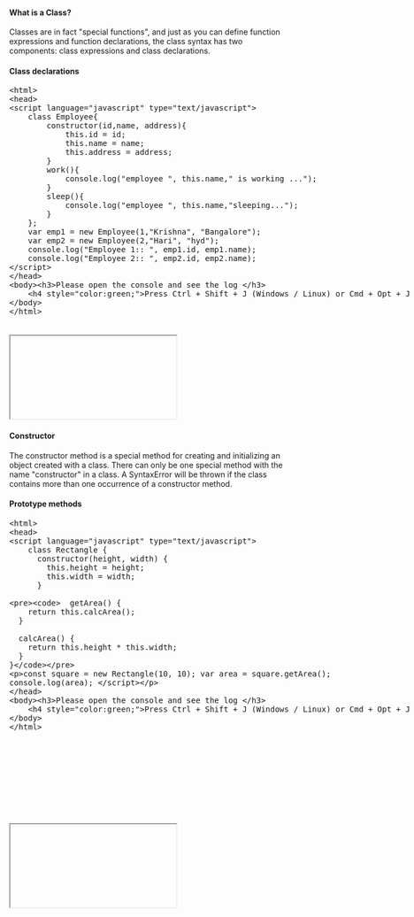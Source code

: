 <h4> What is a Class?</h4>
<p> Classes are in fact "special functions", and just as you can define function expressions and function declarations, the class syntax has two components: class expressions and class declarations.</p>

<h4> Class declarations</h4>

<section>  
<div ui-ace ="{useWrapMode: 'true', showGutter : 'true', theme:'monokai', mode: 'html', previewId:'preview',
	onLoad: htmlcssjsContentOnLoaded,
	rendererOptions: { fontSize: 16 },
	advanced: { highlightActiveLine: true}
}" style="min-height:450px;"><xmp><html>
<head>
<script language="javascript" type="text/javascript">
	class Employee{
		constructor(id,name, address){
			this.id = id; 
			this.name = name; 
			this.address = address;
		}
		work(){
			console.log("employee ", this.name," is working ...");
		}
		sleep(){
			console.log("employee ", this.name,"sleeping...");
		}
	};
	var emp1 = new Employee(1,"Krishna", "Bangalore");
	var emp2 = new Employee(2,"Hari", "hyd");
	console.log("Employee 1:: ", emp1.id, emp1.name);
	console.log("Employee 2:: ", emp2.id, emp2.name);
</script>
</head>
<body><h3>Please open the console and see the log </h3>
	<h4 style="color:green;">Press Ctrl + Shift + J (Windows / Linux) or Cmd + Opt + J (Mac) to open console. </h4>
</body>
</html></xmp>
</div>
<div>
	<iframe id="preview"></iframe>
</div>
</section>

<h4>Constructor</h4>
<p> The constructor method is a special method for creating and initializing an object created with a class. There can only be one special method with the name "constructor" in a class. A SyntaxError will be thrown if the class contains more than one occurrence of a constructor method.</p>

<h4> Prototype methods</h4>

<section>  
<div ui-ace ="{useWrapMode: 'true', showGutter : 'true', theme:'monokai', mode: 'html', previewId:'preview1',
	onLoad: htmlcssjsContentOnLoaded,
	rendererOptions: { fontSize: 16 },
	advanced: { highlightActiveLine: true}
}" style="min-height:550px;"><xmp><html>
<head>
<script language="javascript" type="text/javascript">
	class Rectangle {
	  constructor(height, width) {
		this.height = height;
		this.width = width;
	  }
  
	  getArea() {
		return this.calcArea();
	  }

	  calcArea() {
		return this.height * this.width;
	  }
	}

const square = new Rectangle(10, 10);
var area = square.getArea();
console.log(area);
</script>
</head>
<body><h3>Please open the console and see the log </h3>
	<h4 style="color:green;">Press Ctrl + Shift + J (Windows / Linux) or Cmd + Opt + J (Mac) to open console. </h4>
</body>
</html></xmp>
</div>
<div>
	<iframe id="preview1"></iframe>
</div>
</section>






